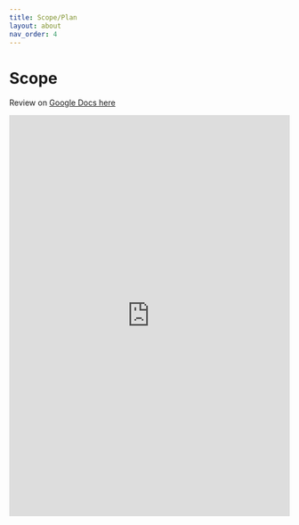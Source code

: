```yaml
---
title: Scope/Plan
layout: about
nav_order: 4
---
```


# Scope

Review on [Google Docs here](https://docs.google.com/document/d/1IFf0a99HzTYEm0ja4Ajn4jv1enPoVS3mrH4fCwEj-lY/edit#heading=h.av40mzbv5e7o)

<iframe width="100%" style="min-height:720px; border:none" src="https://docs.google.com/document/d/e/2PACX-1vSELS4ajsgy3cDtsOonyGnhhevsf8OmfoSdvDWcGbNuSZ3tl-DBhr_B8jLGkH-yQ1uHjBDYNNOPg7xg/pub?embedded=true"></iframe>